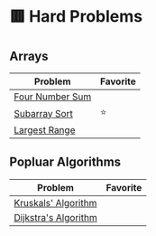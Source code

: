 # 🟥 Hard Problems

## Arrays

| Problem                               | Favorite |
| ------------------------------------- | -------- |
| [Four Number Sum](./fourNumberSum.py) |          |
| [Subarray Sort](./subarraySort.py)    | :star:   |
| [Largest Range](./largestRange.py)    |          |

## Popluar Algorithms

| Problem                                         | Favorite |
| ----------------------------------------------- | -------- |
| [Kruskals' Algorithm](./kruskalsAlgorithm.py)   |          |
| [Dijkstra's Algorithm](./dijkstrasAlgorithm.py) |          |

